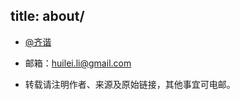 title: about/
---
* [@齐谐](http://weibo.com/yanzhiao)

* 邮箱：huilei.li@gmail.com

* 转载请注明作者、来源及原始链接，其他事宜可电邮。